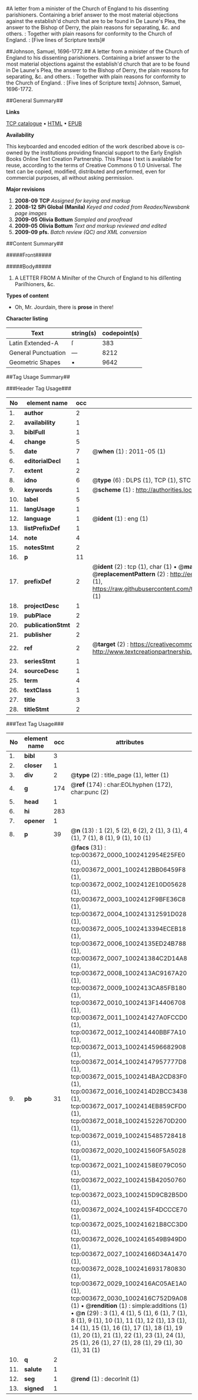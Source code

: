 #A letter from a minister of the Church of England to his dissenting parishioners. Containing a brief answer to the most material objections against the establish'd church that are to be found in De Laune's Plea, the answer to the Bishop of Derry, the plain reasons for separating, &c. and others. : Together with plain reasons for conformity to the Church of England. : [Five lines of Scripture texts]#

##Johnson, Samuel, 1696-1772.##
A letter from a minister of the Church of England to his dissenting parishioners. Containing a brief answer to the most material objections against the establish'd church that are to be found in De Laune's Plea, the answer to the Bishop of Derry, the plain reasons for separating, &c. and others. : Together with plain reasons for conformity to the Church of England. : [Five lines of Scripture texts]
Johnson, Samuel, 1696-1772.

##General Summary##

**Links**

[TCP catalogue](http://www.ota.ox.ac.uk/tcp/)  • 
[HTML](http://tei.it.ox.ac.uk/tcp/Texts-HTML/free/N03/N03053.html)  • 
[EPUB](http://tei.it.ox.ac.uk/tcp/Texts-EPUB/free/N03/N03053.epub)

**Availability**

This keyboarded and encoded edition of the
	       work described above is co-owned by the institutions
	       providing financial support to the Early English Books
	       Online Text Creation Partnership. This Phase I text is
	       available for reuse, according to the terms of Creative
	       Commons 0 1.0 Universal. The text can be copied,
	       modified, distributed and performed, even for
	       commercial purposes, all without asking permission.

**Major revisions**

1. __2008-09__ __TCP__ *Assigned for keying and markup*
1. __2008-12__ __SPi Global (Manila)__ *Keyed and coded from Readex/Newsbank page images*
1. __2009-05__ __Olivia Bottum__ *Sampled and proofread*
1. __2009-05__ __Olivia Bottum__ *Text and markup reviewed and edited*
1. __2009-09__ __pfs.__ *Batch review (QC) and XML conversion*

##Content Summary##

#####Front#####

#####Body#####

1. A LETTER FROM A Miniſter of the Church of England to his diſſenting Pariſhioners, &c.

**Types of content**

  * Oh, Mr. Jourdain, there is **prose** in there!

**Character listing**


|Text|string(s)|codepoint(s)|
|---|---|---|
|Latin Extended-A|ſ|383|
|General Punctuation|—|8212|
|Geometric Shapes|▪|9642|

##Tag Usage Summary##

###Header Tag Usage###

|No|element name|occ|attributes|
|---|---|---|---|
|1.|__author__|2||
|2.|__availability__|1||
|3.|__biblFull__|1||
|4.|__change__|5||
|5.|__date__|7| @__when__ (1) : 2011-05 (1)|
|6.|__editorialDecl__|1||
|7.|__extent__|2||
|8.|__idno__|6| @__type__ (6) : DLPS (1), TCP (1), STC (1), NOTIS (1), IMAGE-SET (1), EVANS-CITATION (1)|
|9.|__keywords__|1| @__scheme__ (1) : http://authorities.loc.gov/ (1)|
|10.|__label__|5||
|11.|__langUsage__|1||
|12.|__language__|1| @__ident__ (1) : eng (1)|
|13.|__listPrefixDef__|1||
|14.|__note__|4||
|15.|__notesStmt__|2||
|16.|__p__|11||
|17.|__prefixDef__|2| @__ident__ (2) : tcp (1), char (1)  •  @__matchPattern__ (2) : ([0-9\-]+):([0-9IVX]+) (1), (.+) (1)  •  @__replacementPattern__ (2) : http://eebo.chadwyck.com/downloadtiff?vid=$1&page=$2 (1), https://raw.githubusercontent.com/textcreationpartnership/Texts/master/tcpchars.xml#$1 (1)|
|18.|__projectDesc__|1||
|19.|__pubPlace__|2||
|20.|__publicationStmt__|2||
|21.|__publisher__|2||
|22.|__ref__|2| @__target__ (2) : https://creativecommons.org/publicdomain/zero/1.0/ (1), http://www.textcreationpartnership.org/docs/. (1)|
|23.|__seriesStmt__|1||
|24.|__sourceDesc__|1||
|25.|__term__|4||
|26.|__textClass__|1||
|27.|__title__|3||
|28.|__titleStmt__|2||


###Text Tag Usage###

|No|element name|occ|attributes|
|---|---|---|---|
|1.|__bibl__|3||
|2.|__closer__|1||
|3.|__div__|2| @__type__ (2) : title_page (1), letter (1)|
|4.|__g__|174| @__ref__ (174) : char:EOLhyphen (172), char:punc (2)|
|5.|__head__|1||
|6.|__hi__|283||
|7.|__opener__|1||
|8.|__p__|39| @__n__ (13) : 1 (2), 5 (2), 6 (2), 2 (1), 3 (1), 4 (1), 7 (1), 8 (1), 9 (1), 10 (1)|
|9.|__pb__|31| @__facs__ (31) : tcp:003672_0000_1002412954E25FE0 (1), tcp:003672_0001_1002412BB06459F8 (1), tcp:003672_0002_1002412E10D05628 (1), tcp:003672_0003_1002412F9BFE36C8 (1), tcp:003672_0004_100241312591D028 (1), tcp:003672_0005_1002413394ECEB18 (1), tcp:003672_0006_10024135ED24B788 (1), tcp:003672_0007_100241384C2D14A8 (1), tcp:003672_0008_1002413AC9167A20 (1), tcp:003672_0009_1002413CA85FB180 (1), tcp:003672_0010_1002413F14406708 (1), tcp:003672_0011_100241427A0FCCD0 (1), tcp:003672_0012_100241440BBF7A10 (1), tcp:003672_0013_1002414596682908 (1), tcp:003672_0014_10024147957777D8 (1), tcp:003672_0015_1002414BA2CD83F0 (1), tcp:003672_0016_1002414D2BCC3438 (1), tcp:003672_0017_1002414EB859CFD0 (1), tcp:003672_0018_100241522670D200 (1), tcp:003672_0019_1002415485728418 (1), tcp:003672_0020_100241560F5A5028 (1), tcp:003672_0021_10024158E079C050 (1), tcp:003672_0022_1002415B42050760 (1), tcp:003672_0023_1002415D9CB2B5D0 (1), tcp:003672_0024_1002415F4DCCCE70 (1), tcp:003672_0025_100241621B8CC3D0 (1), tcp:003672_0026_1002416549B949D0 (1), tcp:003672_0027_10024166D34A1470 (1), tcp:003672_0028_1002416931780830 (1), tcp:003672_0029_1002416AC05AE1A0 (1), tcp:003672_0030_1002416C752D9A08 (1)  •  @__rendition__ (1) : simple:additions (1)  •  @__n__ (29) : 3 (1), 4 (1), 5 (1), 6 (1), 7 (1), 8 (1), 9 (1), 10 (1), 11 (1), 12 (1), 13 (1), 14 (1), 15 (1), 16 (1), 17 (1), 18 (1), 19 (1), 20 (1), 21 (1), 22 (1), 23 (1), 24 (1), 25 (1), 26 (1), 27 (1), 28 (1), 29 (1), 30 (1), 31 (1)|
|10.|__q__|2||
|11.|__salute__|1||
|12.|__seg__|1| @__rend__ (1) : decorInit (1)|
|13.|__signed__|1||
